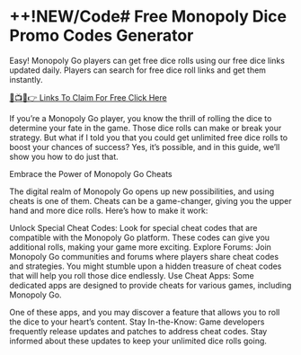 # ++!NEW/Code# Free Monopoly Dice Promo Codes Generator

Easy! Monopoly Go players can get free dice rolls using our free dice links updated daily. Players can search for free dice roll links and get them instantly.

[🔴📺📱👉 Links To Claim For Free Click Here
](https://appbitly.com/Monopoly-Go-Dice)


If you’re a Monopoly Go player, you know the thrill of rolling the dice to determine your fate in the game. Those dice rolls can make or break your strategy. But what if I told you that you could get unlimited free dice rolls to boost your chances of success? Yes, it’s possible, and in this guide, we’ll show you how to do just that.

Embrace the Power of Monopoly Go Cheats

The digital realm of Monopoly Go opens up new possibilities, and using cheats is one of them. Cheats can be a game-changer, giving you the upper hand and more dice rolls. Here’s how to make it work:

Unlock Special Cheat Codes: Look for special cheat codes that are compatible with the Monopoly Go platform. These codes can give you additional rolls, making your game more exciting. Explore Forums: Join Monopoly Go communities and forums where players share cheat codes and strategies. You might stumble upon a hidden treasure of cheat codes that will help you roll those dice endlessly. Use Cheat Apps: Some dedicated apps are designed to provide cheats for various games, including Monopoly Go.

One of these apps, and you may discover a feature that allows you to roll the dice to your heart’s content. Stay In-the-Know: Game developers frequently release updates and patches to address cheat codes. Stay informed about these updates to keep your unlimited dice rolls going.
